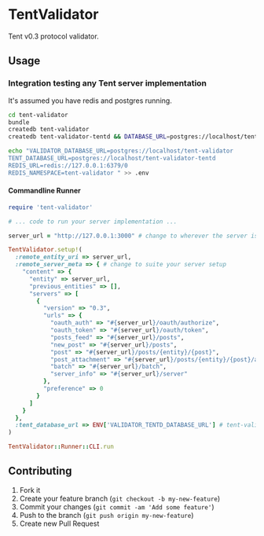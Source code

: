 # TentValidator

Tent v0.3 protocol validator.

## Usage

### Integration testing any Tent server implementation

It's assumed you have redis and postgres running.

```bash
cd tent-validator
bundle
createdb tent-validator
createdb tent-validator-tentd && DATABASE_URL=postgres://localhost/tent-validator-tentd bundle exec rake db:migrate

echo "VALIDATOR_DATABASE_URL=postgres://localhost/tent-validator 
TENT_DATABASE_URL=postgres://localhost/tent-validator-tentd 
REDIS_URL=redis://127.0.0.1:6379/0 
REDIS_NAMESPACE=tent-validator " >> .env
```

#### Commandline Runner

```ruby
require 'tent-validator'

# ... code to run your server implementation ...

server_url = "http://127.0.0.1:3000" # change to wherever the server is running

TentValidator.setup!(
  :remote_entity_uri => server_url,
  :remote_server_meta => { # change to suite your server setup
    "content" => {
      "entity" => server_url,
      "previous_entities" => [],
      "servers" => [
        {
          "version" => "0.3",
          "urls" => {
            "oauth_auth" => "#{server_url}/oauth/authorize",
            "oauth_token" => "#{server_url}/oauth/token",
            "posts_feed" => "#{server_url}/posts",
            "new_post" => "#{server_url}/posts",
            "post" => "#{server_url}/posts/{entity}/{post}",
            "post_attachment" => "#{server_url}/posts/{entity}/{post}/attachments/{name}",
            "batch" => "#{server_url}/batch",
            "server_info" => "#{server_url}/server"
          },
          "preference" => 0
        }
      ]
    }
  },
  :tent_database_url => ENV['VALIDATOR_TENTD_DATABASE_URL'] # tent-validator uses tentd
)

TentValidator::Runner::CLI.run
```

## Contributing

1. Fork it
2. Create your feature branch (`git checkout -b my-new-feature`)
3. Commit your changes (`git commit -am 'Add some feature'`)
4. Push to the branch (`git push origin my-new-feature`)
5. Create new Pull Request
